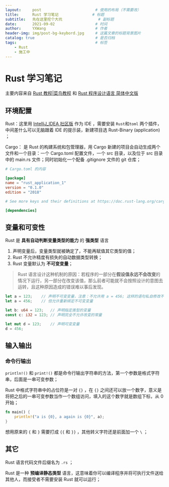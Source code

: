 ```yaml
---
layout:     post   				        # 使用的布局（不需要改）
title:      Rust 学习笔记 				# 标题 
subtitle:   先在这里挖个大坑		        # 副标题
date:       2021-09-02 				    # 时间
author:     YXWang 					    # 作者
header-img: img/post-bg-keybord.jpg 	# 这篇文章的标题背景图片
catalog: true 						    # 是否归档
tags:								    # 标签
    - Rust
    - 施工中
---
```


# Rust 学习笔记

主要内容来自 [Rust 教程\|菜鸟教程](https://www.runoob.com/rust/rust-tutorial.html) 和 [Rust 程序设计语言 简体中文版](http://120.78.128.153/rustbook/)



## 环境配置

Rust：这里用 [IntelliJ\_IDEA 社区版](https://www.jetbrains.com/zh-cn/idea/download/#section=windows) 作为 IDE ，需要安装 `Rust`和`toml` 两个插件，中间差什么可以无脑跟着 IDE 的提示装，新建项目选 Rust-Binary (application) ；

Cargo： 是 Rust 的构建系统和包管理器，用 Cargo 新建的项目会自动生成两个文件和一个目录：一个 Cargo.toml 配置文件，一个 src 目录，以及位于 src 目录中的 main.rs 文件；同时初始化一个配备 .gitignore 文件的 git 仓库；

```toml
# Cargo.toml 的内容

[package]
name = "rust_application_1"
version = "0.1.0"
edition = "2018"

# See more keys and their definitions at https://doc.rust-lang.org/cargo/reference/manifest.html

[dependencies]
```



## 变量和可变性

Rust 是 **具有自动判断变量类型的能力** 的 **强类型** 语言

1. 声明变量后，变量类型就被确定了，不能再赋值其它类型的值；
2. Rust 不允许精度有损失的自动数据类型转换；
3. Rust 变量默认为 **不可变变量**； 

> Rust 语言设计这种机制的原因：若程序的一部分在**假设值永远不会改变**的情况下运行，另一部分在改变该值，那么前者可能就不会按照设计的意图去运转，且这种原因造成的错误难以事后发现。



```rust
let a = 123;	// 声明不可变变量，注意：不允许用 a = 456; 这样的语句私自修改不可变变量
let a = 456;	// 但允许重新绑定不可变变量

let b: u64 = 123;	// 声明指定类型的变量 
const c: i32 = 123;	// 声明完全不允许改变的常量

let mut d = 123;	// 声明可变变量
d = 456;
```





## 输入输出

### 命令行输出

`println!()` 和 `print!()` 都是命令行输出字符串的方法，第一个参数是格式字符串，后面是一串可变参数；

Rust 中格式字符串中的占位符是一对 `{}` ，在 `{}` 之间还可以放一个数字，意义是将把之后的一串可变参数当作一个数组访问，填入的这个数字就是数组下标，从 0 开始；

```rust
fn main() {
    println!("a is {0}, a again is {0}", a); 
}
```

想用原来的 `{` 和 `}` 需要打成 `{{` 和 `}}` ，其他转义字符还是前面加一个 `\` ；



## 其它

Rust 语言代码文件后缀名为 `.rs` ；

Rust 是一种 **预编译静态类型** 语言，这意味着你可以编译程序并将可执行文件送给其他人，而接受者不需要安装 Rust 就可以运行；
